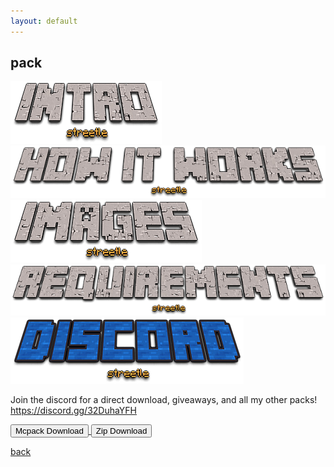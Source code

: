 ```yaml
---
layout: default
---
```


## pack

<img src="/all/intro.png" alt="intro">



<img src="/all/how.png" alt="howitworks">



<img src="/all/images.png" alt="images">



<img src="/all/req.png" alt="requirements">



<img src="/all/discord.png" alt="discord">

Join the discord for a direct download, giveaways, and all my other packs!
https://discord.gg/32DuhaYFH

<a href="/pack/low-fire-mcpack.mcpack" download="low-fire-mcpack"> 
<button type="button">Mcpack Download</button> 
</a>

<a href="/pack/low-fire-zip.zip" download="low-fire-zip"> 
<button type="button">Zip Download</button> 
</a>

[back](./)
